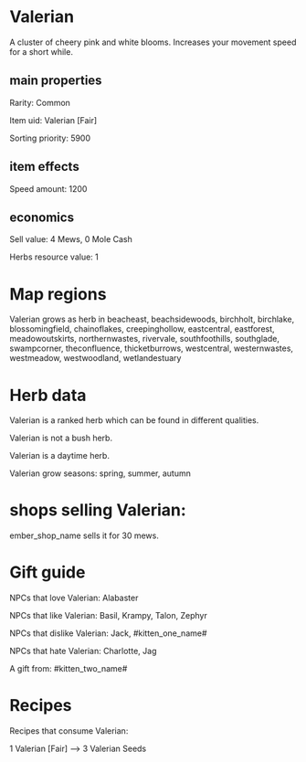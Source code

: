 # Valerian

A cluster of cheery pink and white blooms. Increases your movement speed for a short while.

## main properties

Rarity: Common

Item uid: Valerian [Fair]

Sorting priority: 5900

## item effects

Speed amount: 1200

## economics

Sell value: 4 Mews, 0 Mole Cash

Herbs resource value: 1

# Map regions

Valerian grows as herb in beacheast, beachsidewoods, birchholt, birchlake, blossomingfield, chainoflakes, creepinghollow, eastcentral, eastforest, meadowoutskirts, northernwastes, rivervale, southfoothills, southglade, swampcorner, theconfluence, thicketburrows, westcentral, westernwastes, westmeadow, westwoodland, wetlandestuary

# Herb data

Valerian is a ranked herb which can be found in different qualities.

Valerian is not a bush herb.

Valerian is a daytime herb.

Valerian grow seasons: spring, summer, autumn

# shops selling Valerian:

ember_shop_name sells it for 30 mews.

# Gift guide

NPCs that love Valerian: Alabaster

NPCs that like Valerian: Basil, Krampy, Talon, Zephyr

NPCs that dislike Valerian: Jack, #kitten_one_name#

NPCs that hate Valerian: Charlotte, Jag

A gift from: #kitten_two_name#

# Recipes

Recipes that consume Valerian:

1 Valerian [Fair] --> 3 Valerian Seeds